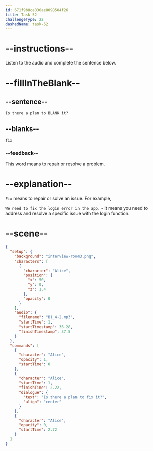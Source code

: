 ```yaml
---
id: 671f9b8ce830ae8098504f26
title: Task 52
challengeType: 22
dashedName: task-52
---
```


<!-- (Audio) Alice: Is there a plan to fix it? -->

# --instructions--

Listen to the audio and complete the sentence below.

# --fillInTheBlank--

## --sentence--

`Is there a plan to BLANK it?`

## --blanks--

`fix`

### --feedback--

This word means to repair or resolve a problem.

# --explanation--

`Fix` means to repair or solve an issue. For example,

`We need to fix the login error in the app.` - It means you need to address and resolve a specific issue with the login function.

# --scene--

```json
{
  "setup": {
    "background": "interview-room3.png",
    "characters": [
      {
        "character": "Alice",
        "position": {
          "x": 50,
          "y": 0,
          "z": 1.4
        },
        "opacity": 0
      }
    ],
    "audio": {
      "filename": "B1_4-2.mp3",
      "startTime": 1,
      "startTimestamp": 36.28,
      "finishTimestamp": 37.5
    }
  },
  "commands": [
    {
      "character": "Alice",
      "opacity": 1,
      "startTime": 0
    },
    {
      "character": "Alice",
      "startTime": 1,
      "finishTime": 2.22,
      "dialogue": {
        "text": "Is there a plan to fix it?",
        "align": "center"
      }
    },
    {
      "character": "Alice",
      "opacity": 0,
      "startTime": 2.72
    }
  ]
}
```
